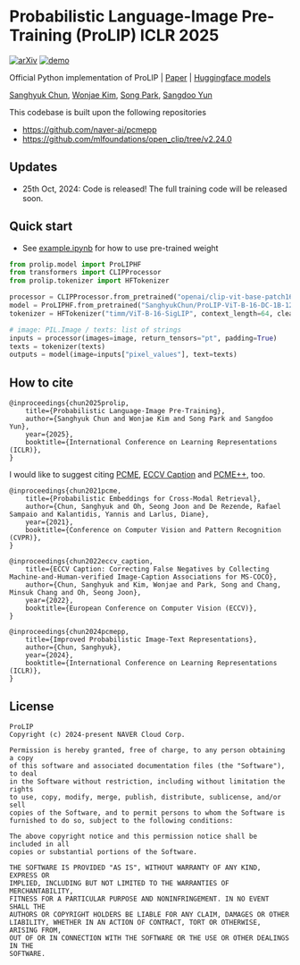 # Probabilistic Language-Image Pre-Training (ProLIP) ICLR 2025

[![arXiv](https://img.shields.io/badge/arXiv-2410.18857-b31b1b.svg)](https://arxiv.org/abs/2410.18857)
[![demo](https://img.shields.io/badge/HuggingFace-Hub-blue.svg)](https://huggingface.co/collections/SanghyukChun/prolip-6712595dfc87fd8597350291)

Official Python implementation of ProLIP | [Paper](https://arxiv.org/abs/2410.18857) | [Huggingface models](https://huggingface.co/collections/SanghyukChun/prolip-6712595dfc87fd8597350291)

[Sanghyuk Chun](https://sanghyukchun.github.io/home/), [Wonjae Kim](https://wonjae.kim/), [Song Park](https://8uos.github.io/), [Sangdoo Yun](https://sangdooyun.github.io/)

This codebase is built upon the following repositories

- https://github.com/naver-ai/pcmepp
- https://github.com/mlfoundations/open_clip/tree/v2.24.0

## Updates

- 25th Oct, 2024: Code is released! The full training code will be released soon.

## Quick start

- See [example.ipynb](src/example.ipynb) for how to use pre-trained weight

```python
from prolip.model import ProLIPHF
from transformers import CLIPProcessor
from prolip.tokenizer import HFTokenizer

processor = CLIPProcessor.from_pretrained("openai/clip-vit-base-patch16")
model = ProLIPHF.from_pretrained("SanghyukChun/ProLIP-ViT-B-16-DC-1B-12_8B")
tokenizer = HFTokenizer("timm/ViT-B-16-SigLIP", context_length=64, clean="canonicalize")

# image: PIL.Image / texts: list of strings
inputs = processor(images=image, return_tensors="pt", padding=True)
texts = tokenizer(texts)
outputs = model(image=inputs["pixel_values"], text=texts)
```

## How to cite

```
@inproceedings{chun2025prolip,
    title={Probabilistic Language-Image Pre-Training},
    author={Sanghyuk Chun and Wonjae Kim and Song Park and Sangdoo Yun},
    year={2025},
    booktitle={International Conference on Learning Representations (ICLR)},
}
```

I would like to suggest citing [PCME](https://github.com/naver-ai/pcme), [ECCV Caption](https://github.com/naver-ai/eccv-caption) and [PCME++](https://github.com/naver-ai/pcmepp), too.
```
@inproceedings{chun2021pcme,
    title={Probabilistic Embeddings for Cross-Modal Retrieval},
    author={Chun, Sanghyuk and Oh, Seong Joon and De Rezende, Rafael Sampaio and Kalantidis, Yannis and Larlus, Diane},
    year={2021},
    booktitle={Conference on Computer Vision and Pattern Recognition (CVPR)},
}

@inproceedings{chun2022eccv_caption,
    title={ECCV Caption: Correcting False Negatives by Collecting Machine-and-Human-verified Image-Caption Associations for MS-COCO}, 
    author={Chun, Sanghyuk and Kim, Wonjae and Park, Song and Chang, Minsuk Chang and Oh, Seong Joon},
    year={2022},
    booktitle={European Conference on Computer Vision (ECCV)},
}

@inproceedings{chun2024pcmepp,
    title={Improved Probabilistic Image-Text Representations},
    author={Chun, Sanghyuk},
    year={2024},
    booktitle={International Conference on Learning Representations (ICLR)},
}
```

## License

```
ProLIP
Copyright (c) 2024-present NAVER Cloud Corp.

Permission is hereby granted, free of charge, to any person obtaining a copy
of this software and associated documentation files (the "Software"), to deal
in the Software without restriction, including without limitation the rights
to use, copy, modify, merge, publish, distribute, sublicense, and/or sell
copies of the Software, and to permit persons to whom the Software is
furnished to do so, subject to the following conditions:

The above copyright notice and this permission notice shall be included in all
copies or substantial portions of the Software.

THE SOFTWARE IS PROVIDED "AS IS", WITHOUT WARRANTY OF ANY KIND, EXPRESS OR
IMPLIED, INCLUDING BUT NOT LIMITED TO THE WARRANTIES OF MERCHANTABILITY,
FITNESS FOR A PARTICULAR PURPOSE AND NONINFRINGEMENT. IN NO EVENT SHALL THE
AUTHORS OR COPYRIGHT HOLDERS BE LIABLE FOR ANY CLAIM, DAMAGES OR OTHER
LIABILITY, WHETHER IN AN ACTION OF CONTRACT, TORT OR OTHERWISE, ARISING FROM,
OUT OF OR IN CONNECTION WITH THE SOFTWARE OR THE USE OR OTHER DEALINGS IN THE
SOFTWARE.
```
